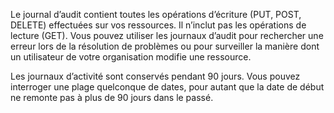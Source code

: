 Le journal d’audit contient toutes les opérations d’écriture (PUT, POST, DELETE) effectuées sur vos ressources. Il n’inclut pas les opérations de lecture (GET). Vous pouvez utiliser les journaux d’audit pour rechercher une erreur lors de la résolution de problèmes ou pour surveiller la manière dont un utilisateur de votre organisation modifie une ressource.

Les journaux d’activité sont conservés pendant 90 jours. Vous pouvez interroger une plage quelconque de dates, pour autant que la date de début ne remonte pas à plus de 90 jours dans le passé.

<!---HONumber=AcomDC_0928_2016-->